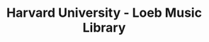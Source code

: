 ---
layout: repo
title: "Harvard University - Loeb Music Library"
id: 18169
permalink: repos/18169/
---